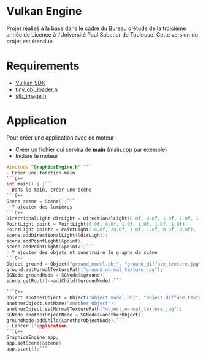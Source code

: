 # Vulkan Engine
Projet réalisé à la base dans le cadre du Bureau d'étude de la troisième année de Licence à l'Université Paul Sabatier de Toulouse.
Cette version du projet est étendue.

# Requirements
 - [Vulkan SDK](https://vulkan.lunarg.com/sdk/home)
 - [tiny_obj_loader.h](https://github.com/tinyobjloader/tinyobjloader/blob/master/tiny_obj_loader.h)
 - [stb_image.h](https://github.com/nothings/stb/blob/master/stb_image.h)
 
# Application
 Pour créer une application avec ce moteur :
 - Créer un fichier qui servira de **main** (main.cpp par exemple)
 - Inclure le moteur
 ```C++
 #include "GraphicsEngine.h" ```
 - Créer une fonction main
 ```C++
 int main() { }```
 - Dans le main, créer une scène
 ```C++
 Scene scene = Scene();```
 - Y ajouter des lumières
 ```C++
 DirectionalLight dirLight = DirectionalLight(0.0f, 0.0f, 1.0f, 1.0f, 1.0f, 1.0f);
 PointLight point = PointLight(0.0f, 0.0f, 1.0f, 1.0f, 1.0f, 1.0f);
 PointLight point2 = PointLight(14.0f, 20.0f, 1.0f, 1.0f, 0.0f, 0.0f);
 scene.addDirectionalLight(&dirLight);
 scene.addPointLight(&point);
 scene.addPointLight(&point2);```
 - Y ajouter des objets et construire le graphe de scène
 ```C++
 Object ground = Object("ground_model.obj", "ground_diffuse_texture.jpg", 0.0f, 0.0f, -0.1f, 30.0f);
 ground.setNormalTexturePath("ground_normal_texture.jpg");
 SGNode groundNode = SGNode(&ground);
 scene.getRoot()->addChild(&groundNode);```
 
 ```C++
 Object anotherObject = Object("object_model.obj", "object_diffuse_texture.jpg", 0.0f, 0.1f, 0.0f, 0.5f);
 anotherObject.setName("Another Object");
 anotherObject.setNormalTexturePath("object_normal_texture.jpg");
 SGNode anotherObjectNode = SGNode(&anotherObject);
 groundNode.addChild(&anotherObjectNode);```
 - Lancer l'application
 ```C++
 GraphicsEngine app;
 app.setScene(&scene);
 app.start();```